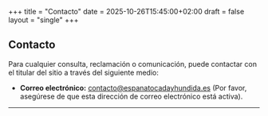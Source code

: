 +++
title = "Contacto"
date = 2025-10-26T15:45:00+02:00
draft = false
layout = "single"
+++

## Contacto

Para cualquier consulta, reclamación o comunicación, puede contactar con el titular del sitio a través del siguiente medio:

* **Correo electrónico:** contacto@espanatocadayhundida.es (Por favor, asegúrese de que esta dirección de correo electrónico está activa).

---
